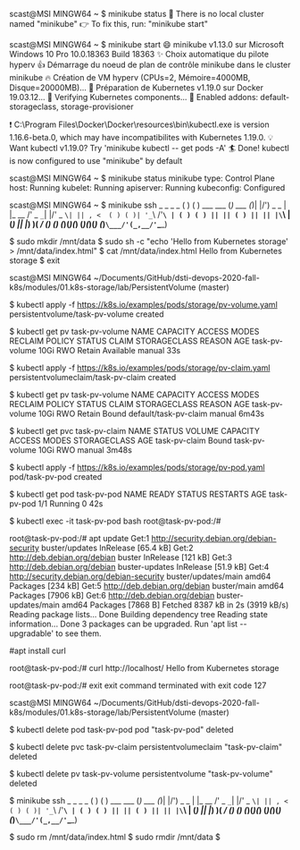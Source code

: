 scast@MSI MINGW64 ~
$ minikube status
🤷  There is no local cluster named "minikube"
👉  To fix this, run: "minikube start"

scast@MSI MINGW64 ~
$ minikube start
😄  minikube v1.13.0 sur Microsoft Windows 10 Pro 10.0.18363 Build 18363
✨  Choix automatique du pilote hyperv
👍  Démarrage du noeud de plan de contrôle minikube dans le cluster minikube
🔥  Création de VM hyperv (CPUs=2, Mémoire=4000MB, Disque=20000MB)...
🐳  Préparation de Kubernetes v1.19.0 sur Docker 19.03.12...
🔎  Verifying Kubernetes components...
🌟  Enabled addons: default-storageclass, storage-provisioner

❗  C:\Program Files\Docker\Docker\resources\bin\kubectl.exe is version 1.16.6-beta.0, which may have incompatibilites with Kubernetes 1.19.0.
💡  Want kubectl v1.19.0? Try 'minikube kubectl -- get pods -A'
🏄  Done! kubectl is now configured to use "minikube" by default

scast@MSI MINGW64 ~
$ minikube status
minikube
type: Control Plane
host: Running
kubelet: Running
apiserver: Running
kubeconfig: Configured


scast@MSI MINGW64 ~
$ minikube ssh
                         _             _
            _         _ ( )           ( )
  ___ ___  (_)  ___  (_)| |/')  _   _ | |_      __
/' _ ` _ `\| |/' _ `\| || , <  ( ) ( )| '_`\  /'__`\
| ( ) ( ) || || ( ) || || |\`\ | (_) || |_) )(  ___/
(_) (_) (_)(_)(_) (_)(_)(_) (_)`\___/'(_,__/'`\____)

$ sudo mkdir /mnt/data
$ sudo sh -c "echo 'Hello from Kubernetes storage' > /mnt/data/index.html"
$ cat /mnt/data/index.html
Hello from Kubernetes storage
$ exit


scast@MSI MINGW64 ~/Documents/GitHub/dsti-devops-2020-fall-k8s/modules/01.k8s-storage/lab/PersistentVolume (master)

$ kubectl apply -f https://k8s.io/examples/pods/storage/pv-volume.yaml
persistentvolume/task-pv-volume created

$ kubectl get pv task-pv-volume
NAME             CAPACITY   ACCESS MODES   RECLAIM POLICY   STATUS      CLAIM   STORAGECLASS   REASON   AGE
task-pv-volume   10Gi       RWO            Retain           Available           manual                  33s

$ kubectl apply -f https://k8s.io/examples/pods/storage/pv-claim.yaml
persistentvolumeclaim/task-pv-claim created

$ kubectl get pv task-pv-volume
NAME             CAPACITY   ACCESS MODES   RECLAIM POLICY   STATUS   CLAIM                   STORAGECLASS   REASON   AGE
task-pv-volume   10Gi       RWO            Retain           Bound    default/task-pv-claim   manual                  6m43s

$ kubectl get pvc task-pv-claim
NAME            STATUS   VOLUME           CAPACITY   ACCESS MODES   STORAGECLASS   AGE
task-pv-claim   Bound    task-pv-volume   10Gi       RWO            manual         3m48s

$ kubectl apply -f https://k8s.io/examples/pods/storage/pv-pod.yaml
pod/task-pv-pod created

$ kubectl get pod task-pv-pod
NAME          READY   STATUS    RESTARTS   AGE
task-pv-pod   1/1     Running   0          42s

$ kubectl exec -it task-pv-pod bash
root@task-pv-pod:/#  

root@task-pv-pod:/# apt update
Get:1 http://security.debian.org/debian-security buster/updates InRelease [65.4 kB]
Get:2 http://deb.debian.org/debian buster InRelease [121 kB]
Get:3 http://deb.debian.org/debian buster-updates InRelease [51.9 kB]
Get:4 http://security.debian.org/debian-security buster/updates/main amd64 Packages [234 kB]
Get:5 http://deb.debian.org/debian buster/main amd64 Packages [7906 kB]
Get:6 http://deb.debian.org/debian buster-updates/main amd64 Packages [7868 B]
Fetched 8387 kB in 2s (3919 kB/s)
Reading package lists... Done
Building dependency tree
Reading state information... Done
3 packages can be upgraded. Run 'apt list --upgradable' to see them.

#apt install curl

root@task-pv-pod:/# curl http://localhost/
Hello from Kubernetes storage

root@task-pv-pod:/# exit
exit
command terminated with exit code 127

scast@MSI MINGW64 ~/Documents/GitHub/dsti-devops-2020-fall-k8s/modules/01.k8s-storage/lab/PersistentVolume (master)

$ kubectl delete pod task-pv-pod
pod "task-pv-pod" deleted

$ kubectl delete pvc task-pv-claim
persistentvolumeclaim "task-pv-claim" deleted

$ kubectl delete pv task-pv-volume
persistentvolume "task-pv-volume" deleted

$ minikube ssh
                         _             _
            _         _ ( )           ( )
  ___ ___  (_)  ___  (_)| |/')  _   _ | |_      __
/' _ ` _ `\| |/' _ `\| || , <  ( ) ( )| '_`\  /'__`\
| ( ) ( ) || || ( ) || || |\`\ | (_) || |_) )(  ___/
(_) (_) (_)(_)(_) (_)(_)(_) (_)`\___/'(_,__/'`\____)

$ sudo rm /mnt/data/index.html
$ sudo rmdir /mnt/data
$
